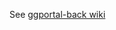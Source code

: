 See [ggportal-back wiki](https://gitlab.com/shulkio/ggportal-back/-/wikis/5.-Deploy-it-on-raspberry)
